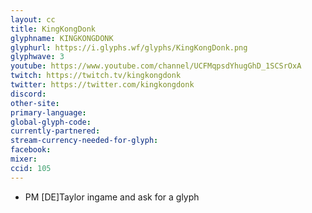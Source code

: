 ```yaml
---
layout: cc
title: KingKongDonk
glyphname: KINGKONGDONK
glyphurl: https://i.glyphs.wf/glyphs/KingKongDonk.png
glyphwave: 3
youtube: https://www.youtube.com/channel/UCFMqpsdYhugGhD_1SCSrOxA
twitch: https://twitch.tv/kingkongdonk
twitter: https://twitter.com/kingkongdonk
discord: 
other-site: 
primary-language: 
global-glyph-code: 
currently-partnered: 
stream-currency-needed-for-glyph: 
facebook: 
mixer: 
ccid: 105
---
```

* PM [DE]Taylor ingame and ask for a glyph
